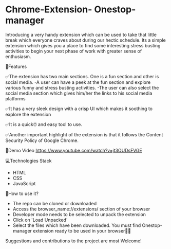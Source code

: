 # Chrome-Extension- Onestop-manager
Introducing a very handy extension which can be used to take that little break which everyone craves about during our hectic schedule.
Its a simple extension which gives you a place to find some interesting stress busting activities to begin your next phase of work with greater sense of enthusiasm.


🎯Features

✅The extension has two main sections. One is a fun section and other is social media.
-A user can have a peek at the fun section and explore various funny and stress busting activities. 
 -The user can also select the social media section which gives him/her the links to his social media platforms
    
✅It has a very sleek design with a crisp UI which makes it soothing to explore the extension

✅It is a quick⏰ and easy tool to use.

✅Another important highlight of the extension is that it follows the Content Security Policy of Google Chrome.



🎥Demo Video
https://www.youtube.com/watch?v=jt3OUDsFVGE



💻Technologies Stack
- HTML
- CSS
- JavaScript



🔨How to use it?
- The repo can be cloned or downloaded
- Access the browser_name://extensions/ section of your browser
- Developer mode needs to be selected to unpack the extension
- Click on 'Load Unpacked'
- Select the files which have been downloaded.
You must find Onestop-manager extension ready to be used in your browser🎉🎉




Suggestions and contributions to the project are most Welcome!
